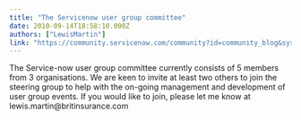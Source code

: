 ```yaml
---
title: "The Servicenow user group committee"
date: 2010-09-14T18:58:10.000Z
authors: ["LewisMartin"]
link: "https://community.servicenow.com/community?id=community_blog&sys_id=b17c62e1dbd0dbc01dcaf3231f9619ab"
---
```

<p>The Service-now user group committee currently consists of 5 members from 3 organisations. We are keen to invite at least two others to join the steering group to help with the on-going management and development of user group events. If you would like to join, please let me know at lewis.martin@britinsurance.com</p>
